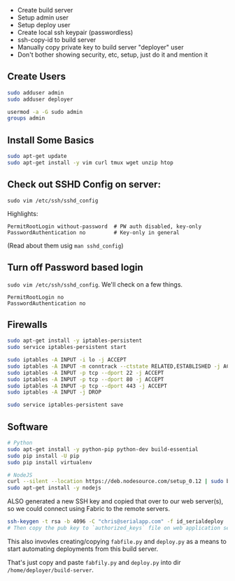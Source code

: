 * Create build server
* Setup admin user
* Setup deploy user
* Create local ssh keypair (passwordless)
* ssh-copy-id to build server
* Manually copy private key to build server "deployer" user
* Don't bother showing security, etc, setup, just do it and mention it

## Create Users

```bash
sudo adduser admin
sudo adduser deployer

usermod -a -G sudo admin
groups admin
```

## Install Some Basics

```bash
sudo apt-get update
sudo apt-get install -y vim curl tmux wget unzip htop
```

## Check out SSHD Config on server:

```
sudo vim /etc/ssh/sshd_config
```

Highlights:

```
PermitRootLogin without-password  # PW auth disabled, key-only
PasswordAuthentication no         # Key-only in general
```

(Read about them usig `man sshd_config`)


## Turn off Password based login

`sudo vim /etc/ssh/sshd_config`. We'll check on a few things.

```
PermitRootLogin no
PasswordAuthentication no
```

## Firewalls


```bash
sudo apt-get install -y iptables-persistent
sudo service iptables-persistent start

sudo iptables -A INPUT -i lo -j ACCEPT
sudo iptables -A INPUT -m conntrack --ctstate RELATED,ESTABLISHED -j ACCEPT
sudo iptables -A INPUT -p tcp --dport 22 -j ACCEPT
sudo iptables -A INPUT -p tcp --dport 80 -j ACCEPT
sudo iptables -A INPUT -p tcp --dport 443 -j ACCEPT
sudo iptables -A INPUT -j DROP

sudo service iptables-persistent save
```

## Software

```bash
# Python
sudo apt-get install -y python-pip python-dev build-essential
sudo pip install -U pip
sudo pip install virtualenv

# NodeJS
curl --silent --location https://deb.nodesource.com/setup_0.12 | sudo bash -
sudo apt-get install -y nodejs
```

ALSO generated a new SSH key and copied that over to our web server(s), so we could connect using Fabric to the remote servers.

```bash
ssh-keygen -t rsa -b 4096 -C "chris@serialapp.com" -f id_serialdeploy
# Then copy the pub key to `authorized_keys` file on web application server for user `serial`
```

This also invovles creating/copying `fabfile.py` and `deploy.py` as a means to start automating deployments from this build server.

That's just copy and paste `fabfily.py` and `deploy.py` into dir `/home/deployer/build-server`.